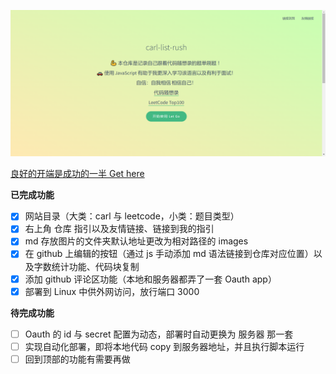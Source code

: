 ![封面](images/image-20230906155936172.png)

[良好的开端是成功的一半 Get here](/Carl/array.md)

**已完成功能**

- [x] 网站目录（大类：carl 与 leetcode，小类：题目类型）
- [x] 右上角 仓库 指引以及友情链接、链接到我的指引
- [x] md 存放图片的文件夹默认地址更改为相对路径的 images
- [x] 在 github 上编辑的按钮（通过 js 手动添加 md 语法链接到仓库对应位置）以及字数统计功能、代码块复制
- [x] 添加 github 评论区功能（本地和服务器都弄了一套 Oauth app）
- [x] 部署到 Linux 中供外网访问，放行端口 3000

**待完成功能**

- [ ] Oauth 的 id 与 secret 配置为动态，部署时自动更换为 服务器 那一套
- [ ] 实现自动化部署，即将本地代码 copy 到服务器地址，并且执行脚本运行
- [ ] 回到顶部的功能有需要再做
